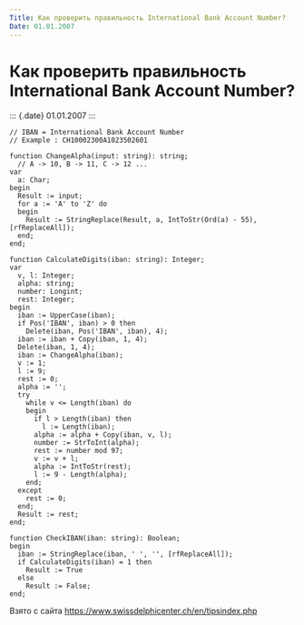 ```yaml
---
Title: Как проверить правильность International Bank Account Number?
Date: 01.01.2007
---
```



Как проверить правильность International Bank Account Number?
=============================================================

::: {.date}
01.01.2007
:::

    // IBAN = International Bank Account Number 
    // Example : CH10002300A1023502601 
     
    function ChangeAlpha(input: string): string; 
      // A -> 10, B -> 11, C -> 12 ... 
    var  
      a: Char; 
    begin 
      Result := input; 
      for a := 'A' to 'Z' do 
      begin 
        Result := StringReplace(Result, a, IntToStr(Ord(a) - 55), [rfReplaceAll]); 
      end; 
    end; 
     
    function CalculateDigits(iban: string): Integer; 
    var  
      v, l: Integer; 
      alpha: string; 
      number: Longint; 
      rest: Integer; 
    begin 
      iban := UpperCase(iban); 
      if Pos('IBAN', iban) > 0 then 
        Delete(iban, Pos('IBAN', iban), 4); 
      iban := iban + Copy(iban, 1, 4); 
      Delete(iban, 1, 4); 
      iban := ChangeAlpha(iban); 
      v := 1; 
      l := 9; 
      rest := 0; 
      alpha := ''; 
      try 
        while v <= Length(iban) do 
        begin 
          if l > Length(iban) then 
            l := Length(iban); 
          alpha := alpha + Copy(iban, v, l); 
          number := StrToInt(alpha); 
          rest := number mod 97; 
          v := v + l; 
          alpha := IntToStr(rest); 
          l := 9 - Length(alpha); 
        end; 
      except 
        rest := 0; 
      end; 
      Result := rest; 
    end; 
     
    function CheckIBAN(iban: string): Boolean; 
    begin 
      iban := StringReplace(iban, ' ', '', [rfReplaceAll]); 
      if CalculateDigits(iban) = 1 then 
        Result := True 
      else 
        Result := False; 
    end; 

Взято с сайта <https://www.swissdelphicenter.ch/en/tipsindex.php>
